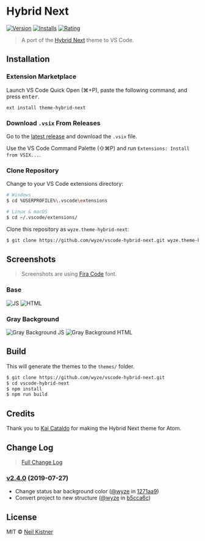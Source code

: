 # Hybrid Next

[![Version][version-image]][marketplace-url]
[![Installs][installs-image]][marketplace-url]
[![Rating][rating-image]][marketplace-url]

> A port of the [Hybrid Next](https://github.com/kaicataldo/hybrid-next-syntax) theme to VS Code.

## Installation

### Extension Marketplace

Launch VS Code Quick Open (⌘+P), paste the following command, and press <kbd>enter</kbd>.

`ext install theme-hybrid-next`

### Download `.vsix` From Releases

Go to the [latest release](https://github.com/wyze/vscode-hybrid-next/releases/latest) and download the `.vsix` file.

Use the VS Code Command Palette (⇧⌘P) and run `Extensions: Install from VSIX...`.

### Clone Repository

Change to your VS Code extensions directory:

```sh
# Windows
$ cd %USERPROFILE%\.vscode\extensions

# Linux & macOS
$ cd ~/.vscode/extensions/
```

Clone this repository as `wyze.theme-hybrid-next`:

```sh
$ git clone https://github.com/wyze/vscode-hybrid-next.git wyze.theme-hybrid-next
```

## Screenshots

> Screenshots are using [Fira Code](https://github.com/tonsky/FiraCode) font.

### Base

![JS](.github/media/js.png)
![HTML](.github/media/html.png)

### Gray Background

![Gray Background JS](.github/media/graybg-js.png)
![Gray Background HTML](.github/media/graybg-html.png)

## Build

This will generate the themes to the `themes/` folder.

```sh
$ git clone https://github.com/wyze/vscode-hybrid-next.git
$ cd vscode-hybrid-next
$ npm install
$ npm run build
```

## Credits

Thank you to [Kai Cataldo](//github.com/kaicataldo) for making the Hybrid Next theme for Atom.

## Change Log

> [Full Change Log](changelog.md)

### [v2.4.0](https://github.com/wyze/vscode-hybrid-next/releases/tag/v2.4.0) (2019-07-27)

* Change status bar background color ([@wyze](https://github.com/wyze) in [1271aa9](https://github.com/wyze/vscode-hybrid-next/commit/1271aa9))
* Convert project to new structure ([@wyze](https://github.com/wyze) in [b5cca6c](https://github.com/wyze/vscode-hybrid-next/commit/b5cca6c))

## License

MIT © [Neil Kistner](https://neilkistner.com)

[version-image]: https://vsmarketplacebadge.apphb.com/version/wyze.theme-hybrid-next.svg
[installs-image]: https://vsmarketplacebadge.apphb.com/installs/wyze.theme-hybrid-next.svg
[rating-image]: https://vsmarketplacebadge.apphb.com/rating-short/wyze.theme-hybrid-next.svg

[marketplace-url]: https://vsm.li/wyze.theme-hybrid-next
